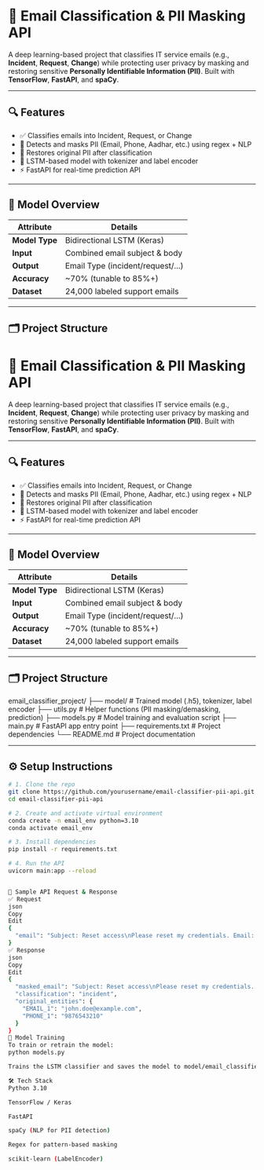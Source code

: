 # 📧 Email Classification & PII Masking API

A deep learning-based project that classifies IT service emails (e.g., **Incident**, **Request**, **Change**) while protecting user privacy by masking and restoring sensitive **Personally Identifiable Information (PII)**. Built with **TensorFlow**, **FastAPI**, and **spaCy**.

---

## 🔍 Features

- ✅ Classifies emails into Incident, Request, or Change
- 🔐 Detects and masks PII (Email, Phone, Aadhar, etc.) using regex + NLP
- 🔁 Restores original PII after classification
- 🧠 LSTM-based model with tokenizer and label encoder
- ⚡ FastAPI for real-time prediction API

---

## 🧠 Model Overview

| Attribute     | Details                          |
|---------------|----------------------------------|
| **Model Type**| Bidirectional LSTM (Keras)       |
| **Input**     | Combined email subject & body    |
| **Output**    | Email Type (incident/request/...)|
| **Accuracy**  | ~70% (tunable to 85%+)           |
| **Dataset**   | 24,000 labeled support emails    |

---

## 🗂 Project Structure

# 📧 Email Classification & PII Masking API

A deep learning-based project that classifies IT service emails (e.g., **Incident**, **Request**, **Change**) while protecting user privacy by masking and restoring sensitive **Personally Identifiable Information (PII)**. Built with **TensorFlow**, **FastAPI**, and **spaCy**.

---

## 🔍 Features

- ✅ Classifies emails into Incident, Request, or Change
- 🔐 Detects and masks PII (Email, Phone, Aadhar, etc.) using regex + NLP
- 🔁 Restores original PII after classification
- 🧠 LSTM-based model with tokenizer and label encoder
- ⚡ FastAPI for real-time prediction API

---

## 🧠 Model Overview

| Attribute     | Details                          |
|---------------|----------------------------------|
| **Model Type**| Bidirectional LSTM (Keras)       |
| **Input**     | Combined email subject & body    |
| **Output**    | Email Type (incident/request/...)|
| **Accuracy**  | ~70% (tunable to 85%+)           |
| **Dataset**   | 24,000 labeled support emails    |

---

## 🗂 Project Structure

email_classifier_project/ ├── model/ # Trained model (.h5), tokenizer, label encoder ├── utils.py # Helper functions (PII masking/demasking, prediction) ├── models.py # Model training and evaluation script ├── main.py # FastAPI app entry point ├── requirements.txt # Project dependencies └── README.md # Project documentation




---

## ⚙️ Setup Instructions

```bash
# 1. Clone the repo
git clone https://github.com/yourusername/email-classifier-pii-api.git
cd email-classifier-pii-api

# 2. Create and activate virtual environment
conda create -n email_env python=3.10
conda activate email_env

# 3. Install dependencies
pip install -r requirements.txt

# 4. Run the API
uvicorn main:app --reload


🔁 Sample API Request & Response
✅ Request
json
Copy
Edit
{
  "email": "Subject: Reset access\nPlease reset my credentials. Email: john.doe@example.com, Phone: 9876543210"
}
✅ Response
json
Copy
Edit
{
  "masked_email": "Subject: Reset access\nPlease reset my credentials. Email: [EMAIL_1], Phone: [PHONE_1]",
  "classification": "incident",
  "original_entities": {
    "EMAIL_1": "john.doe@example.com",
    "PHONE_1": "9876543210"
  }
}
🧪 Model Training
To train or retrain the model:
python models.py

Trains the LSTM classifier and saves the model to model/email_classifier_model.h5.

🛠 Tech Stack
Python 3.10

TensorFlow / Keras

FastAPI

spaCy (NLP for PII detection)

Regex for pattern-based masking

scikit-learn (LabelEncoder)


